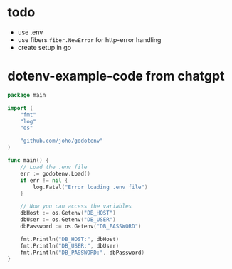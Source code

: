 # todo
- use .env
- use fibers `fiber.NewError` for http-error handling
- create setup in go

# dotenv-example-code from chatgpt
```go
package main

import (
    "fmt"
    "log"
    "os"

    "github.com/joho/godotenv"
)

func main() {
    // Load the .env file
    err := godotenv.Load()
    if err != nil {
        log.Fatal("Error loading .env file")
    }

    // Now you can access the variables
    dbHost := os.Getenv("DB_HOST")
    dbUser := os.Getenv("DB_USER")
    dbPassword := os.Getenv("DB_PASSWORD")

    fmt.Println("DB_HOST:", dbHost)
    fmt.Println("DB_USER:", dbUser)
    fmt.Println("DB_PASSWORD:", dbPassword)
}
```